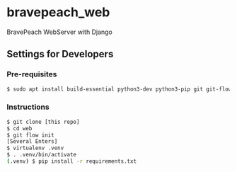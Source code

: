# bravepeach_web
BravePeach WebServer with Django

## Settings for Developers

### Pre-requisites

```bash
$ sudo apt install build-essential python3-dev python3-pip git git-flow libssl-dev libffi-dev libmysqlclient-dev
```

### Instructions

```bash
$ git clone [this repo]
$ cd web
$ git flow init
[Several Enters]
$ virtualenv .venv
$ . .venv/bin/activate
(.venv) $ pip install -r requirements.txt
```
